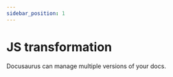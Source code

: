```yaml
---
sidebar_position: 1
---
```


# JS transformation

Docusaurus can manage multiple versions of your docs.
